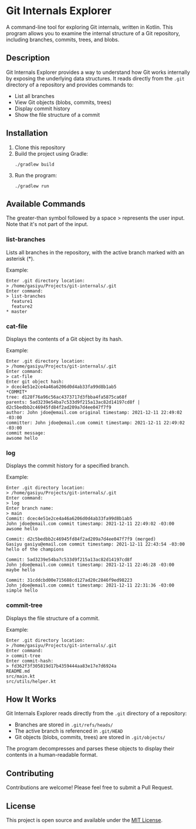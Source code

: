 # Git Internals Explorer

A command-line tool for exploring Git internals, written in Kotlin. This program allows you to examine the internal structure of a Git repository, including branches, commits, trees, and blobs.

## Description

Git Internals Explorer provides a way to understand how Git works internally by exposing the underlying data structures. It reads directly from the `.git` directory of a repository and provides commands to:

- List all branches
- View Git objects (blobs, commits, trees)
- Display commit history
- Show the file structure of a commit

## Installation

1. Clone this repository
2. Build the project using Gradle:
   ```
   ./gradlew build
   ```
3. Run the program:
   ```
   ./gradlew run
   ```

## Available Commands

The greater-than symbol followed by a space > represents the user input. Note that it's not part of the input.

### list-branches

Lists all branches in the repository, with the active branch marked with an asterisk (*).

Example:
```
Enter .git directory location:
> /home/gasiyu/Projects/git-internals/.git
Enter command:
> list-branches
  feature1
  feature2
* master
```

### cat-file

Displays the contents of a Git object by its hash.

Example:
```
Enter .git directory location:
> /home/gasiyu/Projects/git-internals/.git
Enter command:
> cat-file
Enter git object hash:
> dcec4e51e2ce4a46a6206d0d4ab33fa99d8b1ab5
*COMMIT*
tree: d128f76a96c56ac4373717d3fbba4fa5875ca68f
parents: 5ad3239e54ba7c533d9f215a13ac82d14197cd8f | d2c5bedbb2c46945fd84f2ad209a7d4ee047f7f9
author: John jdoe@email.com original timestamp: 2021-12-11 22:49:02 -03:00
committer: John jdoe@email.com commit timestamp: 2021-12-11 22:49:02 -03:00
commit message:
awsome hello
```

### log

Displays the commit history for a specified branch.

Example:
```
Enter .git directory location:
> /home/gasiyu/Projects/git-internals/.git
Enter command:
> log
Enter branch name:
> main
Commit: dcec4e51e2ce4a46a6206d0d4ab33fa99d8b1ab5
John jdoe@email.com commit timestamp: 2021-12-11 22:49:02 -03:00
awsome hello

Commit: d2c5bedbb2c46945fd84f2ad209a7d4ee047f7f9 (merged)
Gasiyu gasiyu@email.com commit timestamp: 2021-12-11 22:43:54 -03:00
hello of the champions

Commit: 5ad3239e54ba7c533d9f215a13ac82d14197cd8f
John jdoe@email.com commit timestamp: 2021-12-11 22:46:28 -03:00
maybe hello

Commit: 31cddcbd00e715688cd127ad20c2846f9ed98223
John jdoe@email.com commit timestamp: 2021-12-11 22:31:36 -03:00
simple hello
```

### commit-tree

Displays the file structure of a commit.

Example:
```
Enter .git directory location:
> /home/gasiyu/Projects/git-internals/.git
Enter command:
> commit-tree
Enter commit-hash:
> fd362f3f305819d17b4359444aa83e17e7d6924a
README.md
src/main.kt
src/utils/helper.kt
```

## How It Works

Git Internals Explorer reads directly from the `.git` directory of a repository:

- Branches are stored in `.git/refs/heads/`
- The active branch is referenced in `.git/HEAD`
- Git objects (blobs, commits, trees) are stored in `.git/objects/`

The program decompresses and parses these objects to display their contents in a human-readable format.

## Contributing

Contributions are welcome! Please feel free to submit a Pull Request.

## License

This project is open source and available under the [MIT License](LICENSE).
